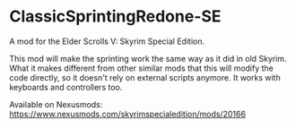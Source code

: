 # ClassicSprintingRedone-SE
A mod for the Elder Scrolls V: Skyrim Special Edition.

This mod will make the sprinting work the same way as it did in old Skyrim. What it makes different from other similar mods that this will modify the code directly, so it doesn't rely on external scripts anymore. It works with keyboards and controllers too.

Available on Nexusmods: https://www.nexusmods.com/skyrimspecialedition/mods/20166
